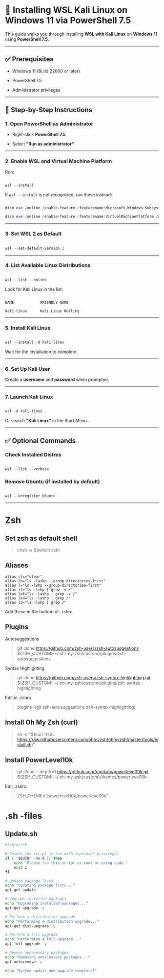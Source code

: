 # 🐧 Installing WSL Kali Linux on Windows 11 via PowerShell 7.5

  

This guide walks you through installing **WSL with Kali Linux** on **Windows 11** using **PowerShell 7.5**.

  

---

  

## ✅ Prerequisites

- Windows 11 (Build 22000 or later)

- PowerShell 7.5

- Administrator privileges

  

---

  

## 🧰 Step-by-Step Instructions

  

### 1. Open PowerShell as Administrator

- Right-click **PowerShell 7.5**

- Select **"Run as administrator"**

  

---

  

### 2. Enable WSL and Virtual Machine Platform

  

Run:

  

```powershell

wsl --install

```

  

If `wsl --install` is not recognized, run these instead:

  

```powershell

dism.exe /online /enable-feature /featurename:Microsoft-Windows-Subsystem-Linux /all /norestart

dism.exe /online /enable-feature /featurename:VirtualMachinePlatform /all /norestart

```

  

---

  

### 3. Set WSL 2 as Default

  

```powershell

wsl --set-default-version 2

```

  

---

  

### 4. List Available Linux Distributions

  

```powershell

wsl --list --online

```

  

Look for Kali Linux in the list:

  

```

NAME            FRIENDLY NAME

kali-linux      Kali Linux Rolling

```

  

---

  

### 5. Install Kali Linux

  

```powershell

wsl --install -d kali-linux

```

  

Wait for the installation to complete.

  

---

  

### 6. Set Up Kali User

  

Create a **username** and **password** when prompted.

  

---

  

### 7. Launch Kali Linux

  

```powershell

wsl -d kali-linux

```

  

Or search **"Kali Linux"** in the Start Menu.

  

---

  

## ✅ Optional Commands

  

### Check Installed Distros

  

```powershell

wsl --list --verbose

```

  

### Remove Ubuntu (if installed by default)

  

```powershell

wsl --unregister Ubuntu

```

  

---


# Zsh

## Set zsh as default shell

>	chsh -s $(which zsh)

## Aliases

```
alias cls="clear"
alias la="ls -lashp --group-directories-first"
alias l="ls -lshp --group-directories-first"
alias lf="ls -lshp | grep -v /"
alias laf="ls -lashp | grep -v /"
alias lad="ls -lashp | grep /"
alias ld="ls -lshp | grep /"
```

Add these in the bottom of .zshrc

## Plugins
Autosuggestions
>	git clone https://github.com/zsh-users/zsh-autosuggestions ${ZSH_CUSTOM:-~/.oh-my-zsh/custom}/plugins/zsh-autosuggestions

Syntax Highlighting
>	git clone https://github.com/zsh-users/zsh-syntax-highlighting.git ${ZSH_CUSTOM:-~/.oh-my-zsh/custom}/plugins/zsh-syntax-highlighting

Edit in .zshrc
>	plugins=(git zsh-autosuggestions zsh-syntax-highlighting)


## Install Oh My Zsh (curl)
>	sh -c "$(curl -fsSL https://raw.githubusercontent.com/ohmyzsh/ohmyzsh/master/tools/install.sh)"

## Install PowerLevel10k
>	git clone --depth=1 https://github.com/romkatv/powerlevel10k.git ${ZSH_CUSTOM:-~/.oh-my-zsh/custom}/themes/powerlevel10k

Edit .zshrc: 
>	ZSH_THEME="powerlevel10k/powerlevel10k"

# .sh -files
## Update.sh
```.sh
#!/bin/zsh

# Ensure the script is run with superuser privileges
if [ "$EUID" -ne 0 ]; then
    echo "Please run this script as root or using sudo."
    exit 1
fi

# Update package lists
echo "Updating package lists..."
apt-get update

# Upgrade installed packages
echo "Upgrading installed packages..."
apt-get upgrade -y

# Perform a distribution upgrade
echo "Performing a distribution upgrade..."
apt-get dist-upgrade -y

# Perform a full upgrade
echo "Performing a full upgrade..."
apt full-upgrade -y

# Remove unnecessary packages
echo "Removing unnecessary packages..."
apt autoremove -y

echo "System update and upgrade complete!"
```